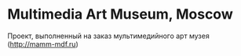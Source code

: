 # Multimedia Art Museum, Moscow
Проект, выполненный на заказ мультимедийного арт музея (http://mamm-mdf.ru)
